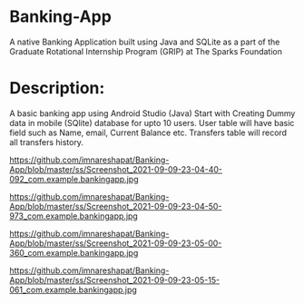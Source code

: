# Banking-App
A native Banking Application built using Java and SQLite as a part of the Graduate Rotational Internship Program (GRIP) at The Sparks Foundation

# Description:
A basic banking app using Android Studio (Java) 
Start with Creating Dummy data in mobile (SQlite) database for upto 10 users.
User table will have basic field such as Name, email, Current Balance etc.
Transfers table will record all transfers history.

https://github.com/imnareshapat/Banking-App/blob/master/ss/Screenshot_2021-09-09-23-04-40-092_com.example.bankingapp.jpg

https://github.com/imnareshapat/Banking-App/blob/master/ss/Screenshot_2021-09-09-23-04-50-973_com.example.bankingapp.jpg

https://github.com/imnareshapat/Banking-App/blob/master/ss/Screenshot_2021-09-09-23-05-00-360_com.example.bankingapp.jpg

https://github.com/imnareshapat/Banking-App/blob/master/ss/Screenshot_2021-09-09-23-05-15-061_com.example.bankingapp.jpg
